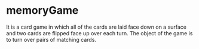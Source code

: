 # memoryGame
It is a card game in which all of the cards are laid face down on a surface and two cards are flipped face up over each turn.
The object of the game is to turn over pairs of matching cards.
